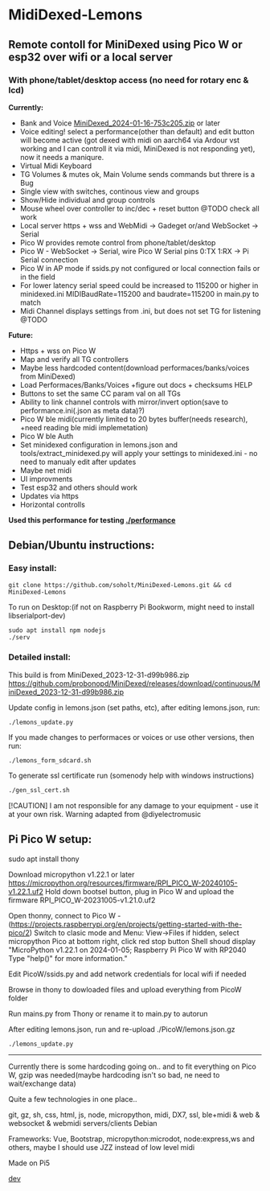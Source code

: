 # MidiDexed-Lemons

## Remote contoll for MiniDexed using Pico W or esp32 over wifi or a local server
### With phone/tablet/desktop access (no need for rotary enc & lcd)

**Currently:**
* Bank and Voice [MiniDexed_2024-01-16-753c205.zip](https://github.com/probonopd/MiniDexed/releases/download/continuous/MiniDexed_2024-01-16-753c205.zip) or later
* Voice editing! select a performance(other than default) and edit button will become active (got dexed with midi on aarch64 via Ardour vst working and I can controll it via midi, MiniDexed is not responding yet), now it needs a maniqure.
* Virtual Midi Keyboard
* TG Volumes & mutes ok, Main Volume sends commands but threre is a Bug
* Single view with switches, continous view and groups
* Show/Hide individual and group controls
* Mouse wheel over controller to inc/dec + reset button @TODO check all work
* Local server https + wss and WebMidi -> Gadeget or/and WebSocket -> Serial
* Pico W provides remote control from phone/tablet/desktop
* Pico W - WebSocket -> Serial, wire Pico W Serial pins 0:TX 1:RX -> Pi Serial connection
* Pico W in AP mode if ssids.py not configured or local connection fails or in the field
* For lower latency serial speed could be increased to 115200 or higher in minidexed.ini MIDIBaudRate=115200 and baudrate=115200 in main.py to match
* Midi Channel displays settings from .ini, but does not set TG for listening @TODO

**Future:**
* Https + wss on Pico W
* Map and verify all TG controllers
* Maybe less hardcoded content(download performaces/banks/voices from MiniDexed)
* Load Performaces/Banks/Voices +figure out docs + checksums HELP
* Buttons to set the same CC param val on all TGs
* Ability to link channel controls with mirror/invert option(save to performance.ini(.json as meta data)?)
* Pico W ble midi(currently limited to 20 bytes buffer(needs research), +need reading ble midi implemetation)
* Pico W ble Auth
* Set minidexed configuration in lemons.json and tools/extract_minidexed.py will apply your settings to minidexed.ini - no need to manualy edit after updates
* Maybe net midi
* UI improvments
* Test esp32 and others should work
* Updates via https
* Horizontal controlls

**Used this performance for testing [./performance](https://github.com/soholt/MiniDexed-Lemons/tree/main/tools)**

## Debian/Ubuntu instructions:

### Easy install:
```
git clone https://github.com/soholt/MiniDexed-Lemons.git && cd MiniDexed-Lemons
```

To run on Desktop:(if not on Raspberry Pi Bookworm, might need to install libserialport-dev)
```
sudo apt install npm nodejs
./serv
```

### Detailed install:
This build is from MiniDexed_2023-12-31-d99b986.zip https://github.com/probonopd/MiniDexed/releases/download/continuous/MiniDexed_2023-12-31-d99b986.zip

Update config in lemons.json (set paths, etc), after editing lemons.json, run:
```
./lemons_update.py
```

If you made changes to performaces or voices or use other versions, then run:
```
./lemons_form_sdcard.sh
```

To generate ssl certificate run (somenody help with windows instructions)
```sh
./gen_ssl_cert.sh
```
 

[!CAUTION]
I am not responsible for any damage to your equipment - use it at your own risk.
Warning adapted from @diyelectromusic

## Pi Pico W setup:

sudo apt install thony

Download micropython v1.22.1 or later https://micropython.org/resources/firmware/RPI_PICO_W-20240105-v1.22.1.uf2
Hold down bootsel button, plug in Pico W and upload the firmware RPI_PICO_W-20231005-v1.21.0.uf2

Open thonny, connect to Pico W - (https://projects.raspberrypi.org/en/projects/getting-started-with-the-pico/2)
Switch to clasic mode and Menu: View->Files if hidden, select micropython Pico at bottom right, click red stop button
Shell shoud display "MicroPython v1.22.1 on 2024-01-05; Raspberry Pi Pico W with RP2040 Type "help()" for more information."

Edit PicoW/ssids.py and add network credentials for local wifi if needed

Browse in thony to dowloaded files and upload everything from PicoW folder

Run mains.py from Thony or rename it to main.py to autorun

After editing lemons.json, run and re-upload ./PicoW/lemons.json.gz
```
./lemons_update.py
```

---
Currently there is some hardcoding going on.. and to fit everything on Pico W, gzip was needed(maybe hardcoding isn't so bad, ne need to wait/exchange data)

Quite a few technologies in one place..

git, gz, sh, css, html, js, node, micropython, midi, DX7, ssl, ble+midi & web & websocket & webmidi servers/clients Debian

Frameworks: Vue, Bootstrap, micropython:microdot, node:express,ws and others, maybe I should use JZZ instead of low level midi

Made on Pi5

[dev](https://github.com/soholt/MiniDexed-Lemons-Dev)
